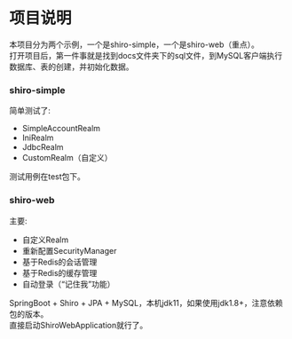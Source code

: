 # 项目说明
本项目分为两个示例，一个是shiro-simple，一个是shiro-web（重点）。<br>
打开项目后，第一件事就是找到docs文件夹下的sql文件，到MySQL客户端执行数据库、表的创建，并初始化数据。

### shiro-simple
简单测试了:

* SimpleAccountRealm
* IniRealm
* JdbcRealm
* CustomRealm（自定义）

测试用例在test包下。

### shiro-web
主要:

* 自定义Realm
* 重新配置SecurityManager
* 基于Redis的会话管理
* 基于Redis的缓存管理
* 自动登录（“记住我”功能）

SpringBoot + Shiro + JPA + MySQL，本机jdk11，如果使用jdk1.8+，注意依赖包的版本。<br>
直接启动ShiroWebApplication就行了。

